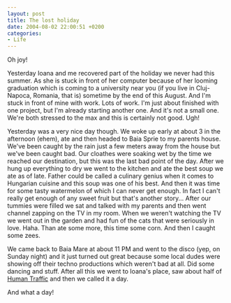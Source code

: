 ```yaml
---
layout: post
title: The lost holiday
date: 2004-08-02 22:00:51 +0200
categories:
- Life
---
```

Oh joy!

Yesterday Ioana and me recovered part of the holiday we never had this summer. As she is stuck in front of her computer because of her looming graduation which is coming to a university near you (if you live in Cluj-Napoca, Romania, that is) sometime by the end of this August. And I'm stuck in front of mine with work. Lots of work. I'm just about finished with one project, but I'm already starting another one. And it's not a small one. We're both stressed to the max and this is certainly not good. Ugh!

Yesterday was a very nice day though. We woke up early at about 3 in the afternoon (ehem), ate and then headed to Baia Sprie to my parents house. We've been caught by the rain just a few meters away from the house but we've been caught bad. Our cloathes were soaking wet by the time we reached our destination, but this was the last bad point of the day. After we hung up everything to dry we went to the kitchen and ate the best soup we ate as of late. Father could be called a culinary genius when it comes to Hungarian cuisine and this soup was one of his best. And then it was time for some tasty watermelon of which I can never get enough. In fact I can't really get enough of any sweet fruit but that's another story... After our tummies were filled we sat and talked with my parents and then went channel zapping on the TV in my room. When we weren't watching the TV we went out in the garden and had fun of the cats that were seriously in love. Haha. Than ate some more, this time some corn. And then I caught some zees.

We came back to Baia Mare at about 11 PM and went to the disco (yep, on Sunday night) and it just turned out great because some local dudes were showing off their techno productions which weren't bad at all. Did some dancing and stuff. After all this we went to Ioana's place, saw about half of <a href="http://www.imdb.com/title/tt0188674/" title="Hillarious movie!">Human Traffic</a> and then we called it a day.

And what a day!
